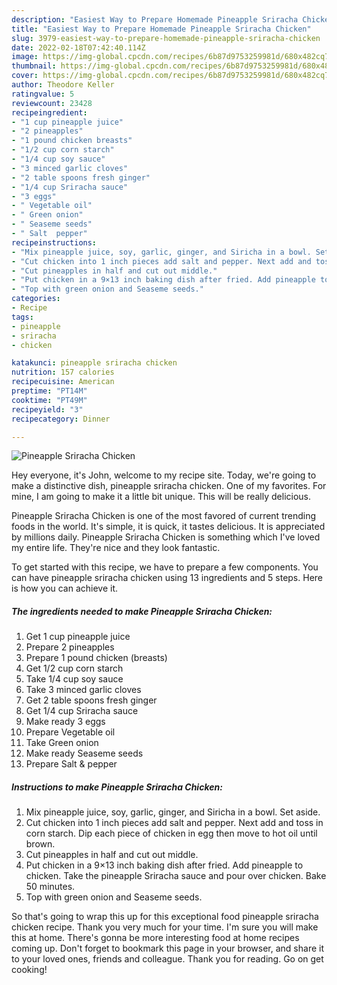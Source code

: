 ```yaml
---
description: "Easiest Way to Prepare Homemade Pineapple Sriracha Chicken"
title: "Easiest Way to Prepare Homemade Pineapple Sriracha Chicken"
slug: 3979-easiest-way-to-prepare-homemade-pineapple-sriracha-chicken
date: 2022-02-18T07:42:40.114Z
image: https://img-global.cpcdn.com/recipes/6b87d9753259981d/680x482cq70/pineapple-sriracha-chicken-recipe-main-photo.jpg
thumbnail: https://img-global.cpcdn.com/recipes/6b87d9753259981d/680x482cq70/pineapple-sriracha-chicken-recipe-main-photo.jpg
cover: https://img-global.cpcdn.com/recipes/6b87d9753259981d/680x482cq70/pineapple-sriracha-chicken-recipe-main-photo.jpg
author: Theodore Keller
ratingvalue: 5
reviewcount: 23428
recipeingredient:
- "1 cup pineapple juice"
- "2 pineapples"
- "1 pound chicken breasts"
- "1/2 cup corn starch"
- "1/4 cup soy sauce"
- "3 minced garlic cloves"
- "2 table spoons fresh ginger"
- "1/4 cup Sriracha sauce"
- "3 eggs"
- " Vegetable oil"
- " Green onion"
- " Seaseme seeds"
- " Salt  pepper"
recipeinstructions:
- "Mix pineapple juice, soy, garlic, ginger, and Siricha in a bowl. Set aside."
- "Cut chicken into 1 inch pieces add salt and pepper. Next add and toss in corn starch. Dip each piece of chicken in egg then move to hot oil until brown."
- "Cut pineapples in half and cut out middle."
- "Put chicken in a 9×13 inch baking dish after fried. Add pineapple to chicken. Take the pineapple Sriracha sauce and pour over chicken. Bake 50 minutes."
- "Top with green onion and Seaseme seeds."
categories:
- Recipe
tags:
- pineapple
- sriracha
- chicken

katakunci: pineapple sriracha chicken 
nutrition: 157 calories
recipecuisine: American
preptime: "PT14M"
cooktime: "PT49M"
recipeyield: "3"
recipecategory: Dinner

---
```



![Pineapple Sriracha Chicken](https://img-global.cpcdn.com/recipes/6b87d9753259981d/680x482cq70/pineapple-sriracha-chicken-recipe-main-photo.jpg)

Hey everyone, it's John, welcome to my recipe site. Today, we're going to make a distinctive dish, pineapple sriracha chicken. One of my favorites. For mine, I am going to make it a little bit unique. This will be really delicious.



Pineapple Sriracha Chicken is one of the most favored of current trending foods in the world. It's simple, it is quick, it tastes delicious. It is appreciated by millions daily. Pineapple Sriracha Chicken is something which I've loved my entire life. They're nice and they look fantastic.


To get started with this recipe, we have to prepare a few components. You can have pineapple sriracha chicken using 13 ingredients and 5 steps. Here is how you can achieve it.

<!--inarticleads1-->

##### The ingredients needed to make Pineapple Sriracha Chicken:

1. Get 1 cup pineapple juice
1. Prepare 2 pineapples
1. Prepare 1 pound chicken (breasts)
1. Get 1/2 cup corn starch
1. Take 1/4 cup soy sauce
1. Take 3 minced garlic cloves
1. Get 2 table spoons fresh ginger
1. Get 1/4 cup Sriracha sauce
1. Make ready 3 eggs
1. Prepare  Vegetable oil
1. Take  Green onion
1. Make ready  Seaseme seeds
1. Prepare  Salt &amp; pepper




<!--inarticleads2-->

##### Instructions to make Pineapple Sriracha Chicken:

1. Mix pineapple juice, soy, garlic, ginger, and Siricha in a bowl. Set aside.
1. Cut chicken into 1 inch pieces add salt and pepper. Next add and toss in corn starch. Dip each piece of chicken in egg then move to hot oil until brown.
1. Cut pineapples in half and cut out middle.
1. Put chicken in a 9×13 inch baking dish after fried. Add pineapple to chicken. Take the pineapple Sriracha sauce and pour over chicken. Bake 50 minutes.
1. Top with green onion and Seaseme seeds.




So that's going to wrap this up for this exceptional food pineapple sriracha chicken recipe. Thank you very much for your time. I'm sure you will make this at home. There's gonna be more interesting food at home recipes coming up. Don't forget to bookmark this page in your browser, and share it to your loved ones, friends and colleague. Thank you for reading. Go on get cooking!
